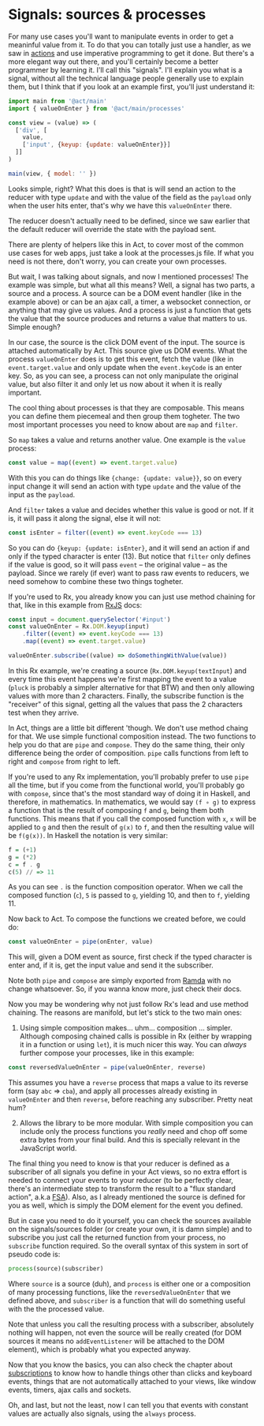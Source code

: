 # Signals: sources & processes

For many use cases you'll want to manipulate events in order to get a
meaninful value from it. To do that you can totally just use a handler, as we
saw in [actions](/actions.md) and use imperative programming to get it done.
But there's a more elegant way out there, and you'll certainly become a better
programmer by learning it. I'll call this "signals". I'll explain you what is a
signal, without all the technical language people generally use to explain them,
but I think that if you look at an example first, you'll just understand it:

```js
import main from '@act/main'
import { valueOnEnter } from '@act/main/processes'

const view = (value) => (
  ['div', [
    value,
    ['input', {keyup: {update: valueOnEnter}}]
  ]]
)

main(view, { model: '' })
```

Looks simple, right? What this does is that is will send an action to the
reducer with type `update` and with the value of the field as the `payload`
only when the user hits enter, that's why we have this `valueOnEnter` there.

The reducer doesn't actually need to be defined, since we saw earlier that the
default reducer will override the state with the payload sent.

There are plenty of helpers like this in Act, to cover most of the common use
cases for web apps, just take a look at the processes.js file. If what you need
is not there, don't worry, you can create your own processes.

But wait, I was talking about signals, and now I mentioned processes! The
example was simple, but what all this means? Well, a signal has two parts, a
source and a process. A source can be a DOM event handler (like in the example
above) or can be an ajax call, a timer, a websocket connection, or anything that
may give us values. And a process is just a function that gets the value that
the source produces and returns a value that matters to us. Simple enough?

In our case, the source is the click DOM event of the input. The source is
attached automatically by Act. This source give us DOM events. What the process
`valueOnEnter` does is to get this event, fetch the value (like in
`event.target.value` and only update when the `event.keyCode` is an enter key.
So, as you can see, a process can not only manipulate the original value, but
also filter it and only let us now about it when it is really important.

The cool thing about processes is that they are composable. This means you can
define them piecemeal and then group them togheter. The two most important
processes you need to know about are `map` and `filter`.

So `map` takes a value and returns another value. One example is the `value`
process:

```js
const value = map((event) => event.target.value)
```

With this you can do things like `{change: {update: value}}`, so on every input
change it will send an action with type `update` and the value of the input as
the `payload`.

And `filter` takes a value and decides whether this value is good or not. If it
is, it will pass it along the signal, else it will not:

```js
const isEnter = filter((event) => event.keyCode === 13)
```

So you can do `{keyup: {update: isEnter}`, and it will send an action if and
only if the typed character is enter (13). But notice that `filter` only
defines if the value is good, so it will pass `event` – the original value – as
the payload. Since we rarely (if ever) want to pass raw events to reducers, we
need somehow to combine these two things togheter.

If you're used to Rx, you already know you can just use method chaining for
that, like in this example from [RxJS](https://github.com/Reactive-Extensions/RxJS)
docs:

```js
const input = document.querySelector('#input')
const valueOnEnter = Rx.DOM.keyup(input)
    .filter((event) => event.keyCode === 13)
    .map((event) => event.target.value)

valueOnEnter.subscribe((value) => doSomethingWithValue(value))
```

In this Rx example, we're creating a source (`Rx.DOM.keyup(textInput`) and
every time this event happens we're first mapping the event to a value (`pluck`
is probably a simpler alternative for that BTW) and then only allowing values
with more than 2 characters. Finally, the subscribe function is the "receiver"
of this signal, getting all the values that pass the 2 characters test when
they arrive.

In Act, things are a little bit different 'though. We don't use method chaing
for that. We use simple functional composition instead. The two functions to
help you do that are `pipe` and `compose`. They do the same thing, their only
difference being the order of composition. `pipe` calls functions from left to
right and `compose` from right to left.

If you're used to any Rx implementation, you'll probably prefer to use `pipe`
all the time, but if you come from the functional world, you'll probably go with
`compose`, since that's the most standard way of doing it in Haskell, and
therefore, in mathematics. In mathematics, we would say `(f ∘ g)` to express a
function that is the result of composing `f` and `g`, being them both functions.
This means that if you call the composed function with `x`, `x` will be applied
to `g` and then the result of `g(x)` to `f`, and then the resulting value will
be `f(g(x))`. In Haskell the notation is very similar:

```haskell
f = (+1)
g = (*2)
c = f . g
c(5) // => 11
```

As you can see `.` is the function composition operator. When we call the
composed function (`c`), `5` is passed to `g`, yielding 10, and then to `f`,
yielding 11.

Now back to Act. To compose the functions we created before, we could do:

```js
const valueOnEnter = pipe(onEnter, value)
```

This will, given a DOM event as source, first check if the typed character is
enter and, if it is, get the input value and send it the subscriber.

Note both `pipe` and `compose` are simply exported from [Ramda](http://ramdajs.com)
with no change whatsoever. So, if you wanna know more, just check their docs.

Now you may be wondering why not just follow Rx's lead and use method chaining.
The reasons are manifold, but let's stick to the two main ones:

  1) Using simple composition makes... uhm... composition ... simpler. Although
  composing chained calls is possible in Rx (either by wrapping it in a function
  or using `let`), it is much nicer this way. You can _always_ further compose
  your processes, like in this example:

  ```js
  const reversedValueOnEnter = pipe(valueOnEnter, reverse)
  ```

  This assumes you have a `reverse` process that maps a value to its reverse
  form (say `abc` => `cba`), and apply all processes already existing in
  `valueOnEnter` and then `reverse`, before reaching any subscriber. Pretty neat
  hum?

  2) Allows the library to be more modular. With simple composition you can
  include only the process functions you _really_ need and chop off some extra
  bytes from your final build. And this is specially relevant in the JavaScript
  world.

The final thing you need to know is that your reducer is defined as a
subscriber of all signals you define in your Act views, so no extra effort is
needed to connect your events to your reducer (to be perfectly clear, there's
an intermediate step to transform the result to a "flux standard action", a.k.a
[FSA](https://github.com/acdlite/flux-standard-action)). Also, as I already
mentioned the source is defined for you as well, which is simply the DOM element
for the event you defined.

But in case you need to do it yourself, you can check the sources available on
the signals/sources folder (or create your own, it is damn simple) and to
subscribe you just call the returned function from your process, no `subscribe`
function required. So the overall syntax of this system in sort of pseudo code
is:

```js
process(source)(subscriber)
```

Where `source` is a source (duh), and `process` is either one or a composition
of many processing functions, like the `reversedValueOnEnter` that we defined
above, and `subscriber` is a function that will do something useful with the
the processed value.

Note that unless you call the resulting process with a subscriber, absolutely
nothing will happen, not even the source will be really created (for DOM
sources it means no `addEventListener` will be attached to the DOM element),
which is probably what you expected anyway.

Now that you know the basics, you can also check the chapter about
[subscriptions](/subscriptions.md) to know how to handle things other than clicks
and keyboard events, things that are not automatically attached to your views,
like window events, timers, ajax calls and sockets.

Oh, and last, but not the least, now I can tell you that events with constant
values are actually also signals, using the `always` process.
